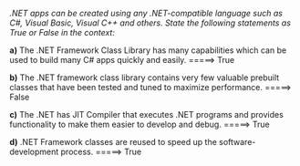 *.NET apps can be created using any .NET-compatible language such as C#, Visual Basic, Visual C++ and others. State the following statements as True or False in the context:*

**a)** The .NET Framework Class Library has many capabilities which can be used to build many C# apps quickly and easily. =====> True

**b)** The .NET framework class library contains very few valuable prebuilt classes that have been tested and tuned to maximize performance. =====> False

**c)** The .NET has JIT Compiler that executes .NET programs and provides functionality to make them easier to develop and debug. =====> True

**d)** .NET Framework classes are reused to speed up the software-development process. =====> True